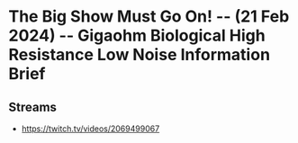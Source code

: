 # The Big Show Must Go On! -- (21 Feb 2024) -- Gigaohm Biological High Resistance Low Noise Information Brief

## Streams
- https://twitch.tv/videos/2069499067

